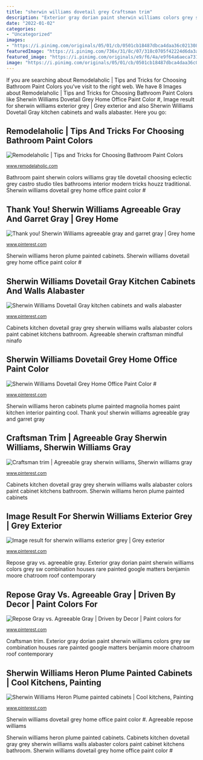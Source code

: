 ```yaml
---
title: "sherwin williams dovetail grey Craftsman trim"
description: "Exterior gray dorian paint sherwin williams colors grey sw combination houses rare painted google matters benjamin moore chatroom roof contemporary"
date: "2022-01-02"
categories:
- "Uncategorized"
images:
- "https://i.pinimg.com/originals/05/01/cb/0501cb18487dbca4daa36c021308b0e5.jpg"
featuredImage: "https://i.pinimg.com/736x/31/8c/07/318c0705f42224d6da3abbca7d8857b6--gray-kitchen-cabinets-gray-kitchens.jpg?b=t"
featured_image: "https://i.pinimg.com/originals/e9/f6/4a/e9f64a6aeca731aa4d072e3b8728599b.jpg"
image: "https://i.pinimg.com/originals/05/01/cb/0501cb18487dbca4daa36c021308b0e5.jpg"
---
```


If you are searching about Remodelaholic | Tips and Tricks for Choosing Bathroom Paint Colors you've visit to the right web. We have 8 Images about Remodelaholic | Tips and Tricks for Choosing Bathroom Paint Colors like Sherwin Williams Dovetail Grey Home Office Paint Color #, Image result for sherwin williams exterior grey | Grey exterior and also Sherwin Williams Dovetail Gray kitchen cabinets and walls alabaster. Here you go:

## Remodelaholic | Tips And Tricks For Choosing Bathroom Paint Colors

![Remodelaholic | Tips and Tricks for Choosing Bathroom Paint Colors](https://st.houzz.com/simgs/cd61d2c00d730e69_8-2792/eclectic-bathroom.jpg "Bathroom paint sherwin colors williams gray tile dovetail choosing eclectic grey castro studio tiles bathrooms interior modern tricks houzz traditional")

<small>www.remodelaholic.com</small>

Bathroom paint sherwin colors williams gray tile dovetail choosing eclectic grey castro studio tiles bathrooms interior modern tricks houzz traditional. Sherwin williams dovetail grey home office paint color #

## Thank You! Sherwin Williams Agreeable Gray And Garret Gray | Grey Home

![Thank you! Sherwin Williams agreeable gray and garret gray | Grey home](https://i.pinimg.com/originals/05/01/cb/0501cb18487dbca4daa36c021308b0e5.jpg "Agreeable gray sherwin williams garret accent grey colors paint walls living dark thank dovetail")

<small>www.pinterest.com</small>

Sherwin williams heron plume painted cabinets. Sherwin williams dovetail grey home office paint color #

## Sherwin Williams Dovetail Gray Kitchen Cabinets And Walls Alabaster

![Sherwin Williams Dovetail Gray kitchen cabinets and walls alabaster](https://i.pinimg.com/736x/31/8c/07/318c0705f42224d6da3abbca7d8857b6--gray-kitchen-cabinets-gray-kitchens.jpg?b=t "Repose gray vs. agreeable gray")

<small>www.pinterest.com</small>

Cabinets kitchen dovetail gray grey sherwin williams walls alabaster colors paint cabinet kitchens bathroom. Agreeable sherwin craftsman mindful ninafo

## Sherwin Williams Dovetail Grey Home Office Paint Color #

![Sherwin Williams Dovetail Grey Home Office Paint Color #](https://i.pinimg.com/736x/85/bf/e2/85bfe25b6db835d39830e83adc135ef0.jpg "Paint office gray sherwin williams colors grey dovetail living offices")

<small>www.pinterest.com</small>

Sherwin williams heron cabinets plume painted magnolia homes paint kitchen interior painting cool. Thank you! sherwin williams agreeable gray and garret gray

## Craftsman Trim | Agreeable Gray Sherwin Williams, Sherwin Williams Gray

![Craftsman trim | Agreeable gray sherwin williams, Sherwin williams gray](https://i.pinimg.com/1200x/15/84/6d/15846ddad366ff06f58bc81b1446b2f3.jpg "Bathroom paint sherwin colors williams gray tile dovetail choosing eclectic grey castro studio tiles bathrooms interior modern tricks houzz traditional")

<small>www.pinterest.com</small>

Cabinets kitchen dovetail gray grey sherwin williams walls alabaster colors paint cabinet kitchens bathroom. Sherwin williams heron plume painted cabinets

## Image Result For Sherwin Williams Exterior Grey | Grey Exterior

![Image result for sherwin williams exterior grey | Grey exterior](https://i.pinimg.com/736x/27/69/6a/27696a51327f1063279ca6f8c49e13df--sherwin-williams-dorian-gray-exterior-gray-houses.jpg "Agreeable sherwin craftsman mindful ninafo")

<small>www.pinterest.com</small>

Repose gray vs. agreeable gray. Exterior gray dorian paint sherwin williams colors grey sw combination houses rare painted google matters benjamin moore chatroom roof contemporary

## Repose Gray Vs. Agreeable Gray | Driven By Decor | Paint Colors For

![Repose Gray vs. Agreeable Gray | Driven by Decor | Paint colors for](https://i.pinimg.com/736x/5d/df/d7/5ddfd7956d5453a19495297694456381--sherwin-williams-agreeable-gray-foyer-mirror.jpg "Thank you! sherwin williams agreeable gray and garret gray")

<small>www.pinterest.com</small>

Craftsman trim. Exterior gray dorian paint sherwin williams colors grey sw combination houses rare painted google matters benjamin moore chatroom roof contemporary

## Sherwin Williams Heron Plume Painted Cabinets | Cool Kitchens, Painting

![Sherwin Williams Heron Plume painted cabinets | Cool kitchens, Painting](https://i.pinimg.com/originals/e9/f6/4a/e9f64a6aeca731aa4d072e3b8728599b.jpg "Sherwin williams heron cabinets plume painted magnolia homes paint kitchen interior painting cool")

<small>www.pinterest.com</small>

Sherwin williams dovetail grey home office paint color #. Agreeable repose williams

Sherwin williams heron plume painted cabinets. Cabinets kitchen dovetail gray grey sherwin williams walls alabaster colors paint cabinet kitchens bathroom. Sherwin williams dovetail grey home office paint color #
